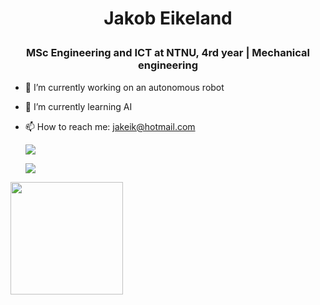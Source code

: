 # <p align="center">Jakob Eikeland</p>
### <p align="center">MSc Engineering and ICT at NTNU, 4rd year | Mechanical engineering



- 🔭 I’m currently working on an autonomous robot
- 🌱 I’m currently learning AI
- 📫 How to reach me: jakeik@hotmail.com
  
  ![](https://github.com/jakobeik/github-stats/blob/master/generated/overview.svg)
  
  ![](https://github.com/JakobEik/github-stats/blob/master/generated/languages.svg)



<img height="180em" src="https://github-readme-stats.vercel.app/api?username=JakobEik&show_icons=true&hide_border=true&&count_private=true&include_all_commits=true" />

</p>
